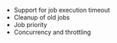 - Support for job execution timeout
- Cleanup of old jobs
- Job priority
- Concurrency and throttling


